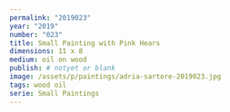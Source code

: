 ```yaml
---
permalink: "2019023"
year: "2019"
number: "023"
title: Small Painting with Pink Hears
dimensions: 11 x 8
medium: oil on wood
publish: # notyet or blank
image: /assets/p/paintings/adria-sartore-2019023.jpg
tags: wood oil
serie: Small Paintings
---
```

